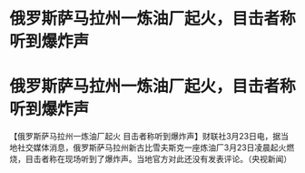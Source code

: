 # 俄罗斯萨马拉州一炼油厂起火，目击者称听到爆炸声

# 俄罗斯萨马拉州一炼油厂起火，目击者称听到爆炸声

【俄罗斯萨马拉州一炼油厂起火
目击者称听到爆炸声】财联社3月23日电，据当地社交媒体消息，俄罗斯萨马拉州新古比雪夫斯克一座炼油厂3月23日凌晨起火燃烧，目击者称在现场听到了爆炸声。当地官方对此还没有发表评论。（央视新闻）

